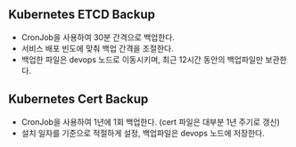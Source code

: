 ## Kubernetes ETCD Backup
- CronJob을 사용하여 30분 간격으로 백업한다.
- 서비스 배포 빈도에 맞춰 백업 간격을 조절한다.
- 백업한 파일은 devops 노드로 이동시키며, 최근 12시간 동안의 백업파일만 보관한다.

## Kubernetes Cert Backup
- CronJob을 사용하여 1년에 1회 백업한다. (cert 파일은 대부분 1년 주기로 갱신)
- 설치 일자를 기준으로 적절하게 설정, 백업파일은 devops 노드에 저장한다.
